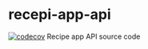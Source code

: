 # recepi-app-api
[![codecov](https://codecov.io/gh/abhisek11/recepi-app-api/branch/master/graph/badge.svg)](https://codecov.io/gh/abhisek11/recepi-app-api)
Recipe app API source code

